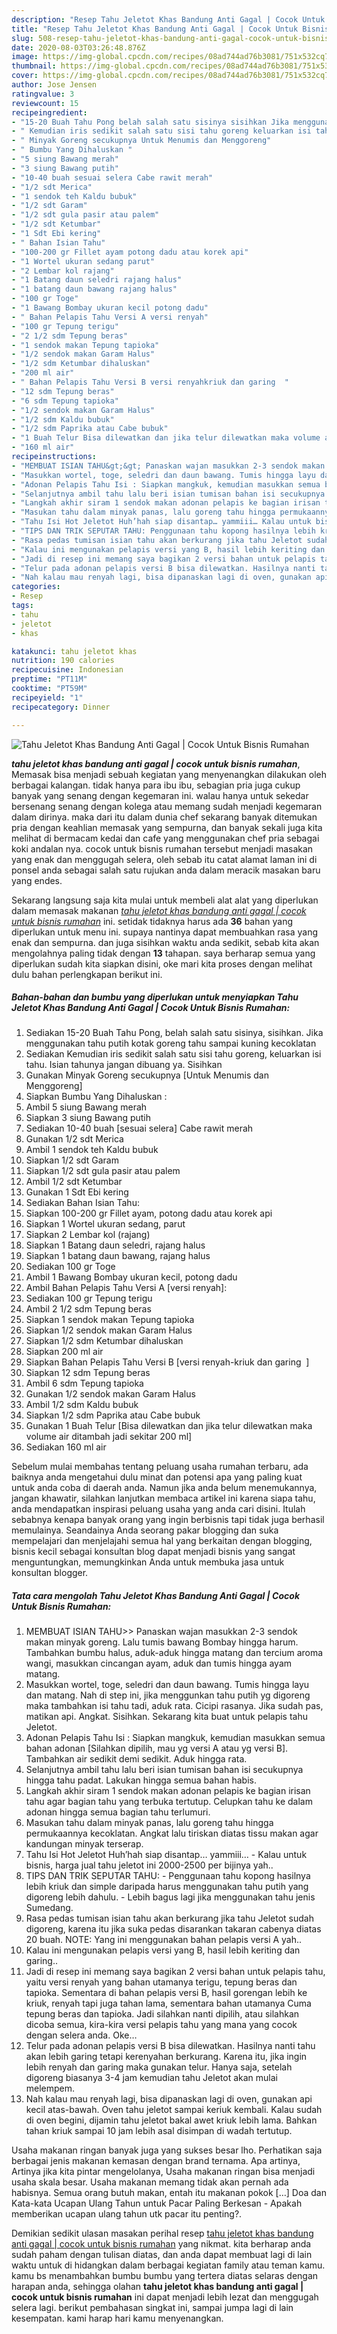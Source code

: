 ```yaml
---
description: "Resep Tahu Jeletot Khas Bandung Anti Gagal | Cocok Untuk Bisnis Rumahan Lezat"
title: "Resep Tahu Jeletot Khas Bandung Anti Gagal | Cocok Untuk Bisnis Rumahan Lezat"
slug: 508-resep-tahu-jeletot-khas-bandung-anti-gagal-cocok-untuk-bisnis-rumahan-lezat
date: 2020-08-03T03:26:48.876Z
image: https://img-global.cpcdn.com/recipes/08ad744ad76b3081/751x532cq70/tahu-jeletot-khas-bandung-anti-gagal-cocok-untuk-bisnis-rumahan-foto-resep-utama.jpg
thumbnail: https://img-global.cpcdn.com/recipes/08ad744ad76b3081/751x532cq70/tahu-jeletot-khas-bandung-anti-gagal-cocok-untuk-bisnis-rumahan-foto-resep-utama.jpg
cover: https://img-global.cpcdn.com/recipes/08ad744ad76b3081/751x532cq70/tahu-jeletot-khas-bandung-anti-gagal-cocok-untuk-bisnis-rumahan-foto-resep-utama.jpg
author: Jose Jensen
ratingvalue: 3
reviewcount: 15
recipeingredient:
- "15-20 Buah Tahu Pong belah salah satu sisinya sisihkan Jika menggunakan tahu putih kotak goreng tahu sampai kuning kecoklatan"
- " Kemudian iris sedikit salah satu sisi tahu goreng keluarkan isi tahu Isian tahunya jangan dibuang ya Sisihkan"
- " Minyak Goreng secukupnya Untuk Menumis dan Menggoreng"
- " Bumbu Yang Dihaluskan "
- "5 siung Bawang merah"
- "3 siung Bawang putih"
- "10-40 buah sesuai selera Cabe rawit merah"
- "1/2 sdt Merica"
- "1 sendok teh Kaldu bubuk"
- "1/2 sdt Garam"
- "1/2 sdt gula pasir atau palem"
- "1/2 sdt Ketumbar"
- "1 Sdt Ebi kering"
- " Bahan Isian Tahu"
- "100-200 gr Fillet ayam potong dadu atau korek api"
- "1 Wortel ukuran sedang parut"
- "2 Lembar kol rajang"
- "1 Batang daun seledri rajang halus"
- "1 batang daun bawang rajang halus"
- "100 gr Toge"
- "1 Bawang Bombay ukuran kecil potong dadu"
- " Bahan Pelapis Tahu Versi A versi renyah"
- "100 gr Tepung terigu"
- "2 1/2 sdm Tepung beras"
- "1 sendok makan Tepung tapioka"
- "1/2 sendok makan Garam Halus"
- "1/2 sdm Ketumbar dihaluskan"
- "200 ml air"
- " Bahan Pelapis Tahu Versi B versi renyahkriuk dan garing  "
- "12 sdm Tepung beras"
- "6 sdm Tepung tapioka"
- "1/2 sendok makan Garam Halus"
- "1/2 sdm Kaldu bubuk"
- "1/2 sdm Paprika atau Cabe bubuk"
- "1 Buah Telur Bisa dilewatkan dan jika telur dilewatkan maka volume air ditambah jadi sekitar 200 ml"
- "160 ml air"
recipeinstructions:
- "MEMBUAT ISIAN TAHU&gt;&gt; Panaskan wajan masukkan 2-3 sendok makan minyak goreng. Lalu tumis bawang Bombay hingga harum. Tambahkan bumbu halus, aduk-aduk hingga matang dan tercium aroma wangi, masukkan cincangan ayam, aduk dan tumis hingga ayam matang."
- "Masukkan wortel, toge, seledri dan daun bawang. Tumis hingga layu dan matang. Nah di step ini, jika menggunkan tahu putih yg digoreng maka tambahkan isi tahu tadi, aduk rata. Cicipi rasanya. Jika sudah pas, matikan api. Angkat. Sisihkan. Sekarang kita buat untuk pelapis tahu Jeletot."
- "Adonan Pelapis Tahu Isi : Siapkan mangkuk, kemudian masukkan semua bahan adonan [Silahkan dipilih, mau yg versi A atau yg versi B]. Tambahkan air sedikit demi sedikit. Aduk hingga rata."
- "Selanjutnya ambil tahu lalu beri isian tumisan bahan isi secukupnya hingga tahu padat. Lakukan hingga semua bahan habis."
- "Langkah akhir siram 1 sendok makan adonan pelapis ke bagian irisan tahu agar bagian tahu yang terbuka tertutup. Celupkan tahu ke dalam adonan hingga semua bagian tahu terlumuri."
- "Masukan tahu dalam minyak panas, lalu goreng tahu hingga permukaannya kecoklatan. Angkat lalu tiriskan diatas tissu makan agar kandungan minyak terserap."
- "Tahu Isi Hot Jeletot Huh’hah siap disantap… yammiii… Kalau untuk bisnis, harga jual tahu jeletot ini 2000-2500 per bijinya yah.."
- "TIPS DAN TRIK SEPUTAR TAHU: Penggunaan tahu kopong hasilnya lebih kriuk dan simple daripada harus menggunakan tahu putih yang digoreng lebih dahulu. Lebih bagus lagi jika menggunakan tahu jenis Sumedang."
- "Rasa pedas tumisan isian tahu akan berkurang jika tahu Jeletot sudah digoreng, karena itu jika suka pedas disarankan takaran cabenya diatas 20 buah. NOTE: Yang ini menggunakan bahan pelapis versi A yah.."
- "Kalau ini mengunakan pelapis versi yang B, hasil lebih keriting dan garing.."
- "Jadi di resep ini memang saya bagikan 2 versi bahan untuk pelapis tahu, yaitu versi renyah yang bahan utamanya terigu, tepung beras dan tapioka. Sementara di bahan pelapis versi B, hasil gorengan lebih ke kriuk, renyah tapi juga tahan lama, sementara bahan utamanya Cuma tepung beras dan tapioka. Jadi silahkan nanti dipilih, atau silahkan dicoba semua, kira-kira versi pelapis tahu yang mana yang cocok dengan selera anda. Oke…"
- "Telur pada adonan pelapis versi B bisa dilewatkan. Hasilnya nanti tahu akan lebih garing tetapi kerenyahan berkurang. Karena itu, jika ingin lebih renyah dan garing maka gunakan telur. Hanya saja, setelah digoreng biasanya 3-4 jam kemudian tahu Jeletot akan mulai melempem."
- "Nah kalau mau renyah lagi, bisa dipanaskan lagi di oven, gunakan api kecil atas-bawah. Oven tahu jeletot sampai keriuk kembali. Kalau sudah di oven begini, dijamin tahu jeletot bakal awet kriuk lebih lama. Bahkan tahan kriuk sampai 10 jam lebih asal disimpan di wadah tertutup."
categories:
- Resep
tags:
- tahu
- jeletot
- khas

katakunci: tahu jeletot khas 
nutrition: 190 calories
recipecuisine: Indonesian
preptime: "PT11M"
cooktime: "PT59M"
recipeyield: "1"
recipecategory: Dinner

---
```



![Tahu Jeletot Khas Bandung Anti Gagal | Cocok Untuk Bisnis Rumahan](https://img-global.cpcdn.com/recipes/08ad744ad76b3081/751x532cq70/tahu-jeletot-khas-bandung-anti-gagal-cocok-untuk-bisnis-rumahan-foto-resep-utama.jpg)

<b><i>tahu jeletot khas bandung anti gagal | cocok untuk bisnis rumahan</i></b>, Memasak bisa menjadi sebuah kegiatan yang menyenangkan dilakukan oleh berbagai kalangan. tidak hanya para ibu ibu, sebagian pria juga cukup banyak yang senang dengan kegemaran ini. walau hanya untuk sekedar bersenang senang dengan kolega atau memang sudah menjadi kegemaran dalam dirinya. maka dari itu dalam dunia chef sekarang banyak ditemukan pria dengan keahlian memasak yang sempurna, dan banyak sekali juga kita melihat di bermacam kedai dan cafe yang menggunakan chef pria sebagai koki andalan nya.
 cocok untuk bisnis rumahan</u> tersebut menjadi masakan yang enak dan menggugah selera, oleh sebab itu catat alamat laman ini di ponsel anda sebagai salah satu rujukan anda dalam meracik masakan baru yang endes.


Sekarang langsung saja kita mulai untuk membeli alat alat yang diperlukan dalam memasak makanan <u><i>tahu jeletot khas bandung anti gagal | cocok untuk bisnis rumahan</i></u> ini. setidak tidaknya harus ada <b>36</b> bahan yang diperlukan untuk menu ini. supaya nantinya dapat membuahkan rasa yang enak dan sempurna. dan juga sisihkan waktu anda sedikit, sebab kita akan mengolahnya paling tidak dengan <b>13</b> tahapan. saya berharap semua yang diperlukan sudah kita siapkan disini, oke mari kita proses dengan melihat dulu bahan perlengkapan berikut ini.

<!--inarticleads1-->

##### Bahan-bahan dan bumbu yang diperlukan untuk menyiapkan Tahu Jeletot Khas Bandung Anti Gagal | Cocok Untuk Bisnis Rumahan:

1. Sediakan 15-20 Buah Tahu Pong, belah salah satu sisinya, sisihkan. Jika menggunakan tahu putih kotak goreng tahu sampai kuning kecoklatan
1. Sediakan  Kemudian iris sedikit salah satu sisi tahu goreng, keluarkan isi tahu. Isian tahunya jangan dibuang ya. Sisihkan
1. Gunakan  Minyak Goreng secukupnya [Untuk Menumis dan Menggoreng]
1. Siapkan  Bumbu Yang Dihaluskan :
1. Ambil 5 siung Bawang merah
1. Siapkan 3 siung Bawang putih
1. Sediakan 10-40 buah [sesuai selera] Cabe rawit merah
1. Gunakan 1/2 sdt Merica
1. Ambil 1 sendok teh Kaldu bubuk
1. Siapkan 1/2 sdt Garam
1. Siapkan 1/2 sdt gula pasir atau palem
1. Ambil 1/2 sdt Ketumbar
1. Gunakan 1 Sdt Ebi kering
1. Sediakan  Bahan Isian Tahu:
1. Siapkan 100-200 gr Fillet ayam, potong dadu atau korek api
1. Siapkan 1 Wortel ukuran sedang, parut
1. Siapkan 2 Lembar kol (rajang)
1. Siapkan 1 Batang daun seledri, rajang halus
1. Siapkan 1 batang daun bawang, rajang halus
1. Sediakan 100 gr Toge
1. Ambil 1 Bawang Bombay ukuran kecil, potong dadu
1. Ambil  Bahan Pelapis Tahu Versi A [versi renyah]:
1. Sediakan 100 gr Tepung terigu
1. Ambil 2 1/2 sdm Tepung beras
1. Siapkan 1 sendok makan Tepung tapioka
1. Siapkan 1/2 sendok makan Garam Halus
1. Siapkan 1/2 sdm Ketumbar dihaluskan
1. Siapkan 200 ml air
1. Siapkan  Bahan Pelapis Tahu Versi B [versi renyah-kriuk dan garing  ]
1. Siapkan 12 sdm Tepung beras
1. Ambil 6 sdm Tepung tapioka
1. Gunakan 1/2 sendok makan Garam Halus
1. Ambil 1/2 sdm Kaldu bubuk
1. Siapkan 1/2 sdm Paprika atau Cabe bubuk
1. Gunakan 1 Buah Telur [Bisa dilewatkan dan jika telur dilewatkan maka volume air ditambah jadi sekitar 200 ml]
1. Sediakan 160 ml air


Sebelum mulai membahas tentang peluang usaha rumahan terbaru, ada baiknya anda mengetahui dulu minat dan potensi apa yang paling kuat untuk anda coba di daerah anda. Namun jika anda belum menemukannya, jangan khawatir, silahkan lanjutkan membaca artikel ini karena siapa tahu, anda mendapatkan inspirasi peluang usaha yang anda cari disini. Itulah sebabnya kenapa banyak orang yang ingin berbisnis tapi tidak juga berhasil memulainya. Seandainya Anda seorang pakar blogging dan suka mempelajari dan menjelajahi semua hal yang berkaitan dengan blogging, bisnis kecil sebagai konsultan blog dapat menjadi bisnis yang sangat menguntungkan, memungkinkan Anda untuk membuka jasa untuk konsultan blogger. 

<!--inarticleads2-->

##### Tata cara mengolah Tahu Jeletot Khas Bandung Anti Gagal | Cocok Untuk Bisnis Rumahan:

1. MEMBUAT ISIAN TAHU&gt;&gt; Panaskan wajan masukkan 2-3 sendok makan minyak goreng. Lalu tumis bawang Bombay hingga harum. Tambahkan bumbu halus, aduk-aduk hingga matang dan tercium aroma wangi, masukkan cincangan ayam, aduk dan tumis hingga ayam matang.
1. Masukkan wortel, toge, seledri dan daun bawang. Tumis hingga layu dan matang. Nah di step ini, jika menggunkan tahu putih yg digoreng maka tambahkan isi tahu tadi, aduk rata. Cicipi rasanya. Jika sudah pas, matikan api. Angkat. Sisihkan. Sekarang kita buat untuk pelapis tahu Jeletot.
1. Adonan Pelapis Tahu Isi : Siapkan mangkuk, kemudian masukkan semua bahan adonan [Silahkan dipilih, mau yg versi A atau yg versi B]. Tambahkan air sedikit demi sedikit. Aduk hingga rata.
1. Selanjutnya ambil tahu lalu beri isian tumisan bahan isi secukupnya hingga tahu padat. Lakukan hingga semua bahan habis.
1. Langkah akhir siram 1 sendok makan adonan pelapis ke bagian irisan tahu agar bagian tahu yang terbuka tertutup. Celupkan tahu ke dalam adonan hingga semua bagian tahu terlumuri.
1. Masukan tahu dalam minyak panas, lalu goreng tahu hingga permukaannya kecoklatan. Angkat lalu tiriskan diatas tissu makan agar kandungan minyak terserap.
1. Tahu Isi Hot Jeletot Huh’hah siap disantap… yammiii… - Kalau untuk bisnis, harga jual tahu jeletot ini 2000-2500 per bijinya yah..
1. TIPS DAN TRIK SEPUTAR TAHU: - Penggunaan tahu kopong hasilnya lebih kriuk dan simple daripada harus menggunakan tahu putih yang digoreng lebih dahulu. - Lebih bagus lagi jika menggunakan tahu jenis Sumedang.
1. Rasa pedas tumisan isian tahu akan berkurang jika tahu Jeletot sudah digoreng, karena itu jika suka pedas disarankan takaran cabenya diatas 20 buah. NOTE: Yang ini menggunakan bahan pelapis versi A yah..
1. Kalau ini mengunakan pelapis versi yang B, hasil lebih keriting dan garing..
1. Jadi di resep ini memang saya bagikan 2 versi bahan untuk pelapis tahu, yaitu versi renyah yang bahan utamanya terigu, tepung beras dan tapioka. Sementara di bahan pelapis versi B, hasil gorengan lebih ke kriuk, renyah tapi juga tahan lama, sementara bahan utamanya Cuma tepung beras dan tapioka. Jadi silahkan nanti dipilih, atau silahkan dicoba semua, kira-kira versi pelapis tahu yang mana yang cocok dengan selera anda. Oke…
1. Telur pada adonan pelapis versi B bisa dilewatkan. Hasilnya nanti tahu akan lebih garing tetapi kerenyahan berkurang. Karena itu, jika ingin lebih renyah dan garing maka gunakan telur. Hanya saja, setelah digoreng biasanya 3-4 jam kemudian tahu Jeletot akan mulai melempem.
1. Nah kalau mau renyah lagi, bisa dipanaskan lagi di oven, gunakan api kecil atas-bawah. Oven tahu jeletot sampai keriuk kembali. Kalau sudah di oven begini, dijamin tahu jeletot bakal awet kriuk lebih lama. Bahkan tahan kriuk sampai 10 jam lebih asal disimpan di wadah tertutup.


Usaha makanan ringan banyak juga yang sukses besar lho. Perhatikan saja berbagai jenis makanan kemasan dengan brand ternama. Apa artinya, Artinya jika kita pintar mengelolanya, Usaha makanan ringan bisa menjadi usaha skala besar. Usaha makanan memang tidak akan pernah ada habisnya. Semua orang butuh makan, entah itu makanan pokok […] Doa dan Kata-kata Ucapan Ulang Tahun untuk Pacar Paling Berkesan - Apakah memberikan ucapan ulang tahun utk pacar itu penting?. 

Demikian sedikit ulasan masakan perihal resep <u>tahu jeletot khas bandung anti gagal | cocok untuk bisnis rumahan</u> yang nikmat. kita berharap anda sudah paham dengan tulisan diatas, dan anda dapat membuat lagi di lain waktu untuk di hidangkan dalam berbagai kegiatan family atau teman kamu. kamu bs menambahkan bumbu bumbu yang tertera diatas selaras dengan harapan anda, sehingga olahan <b>tahu jeletot khas bandung anti gagal | cocok untuk bisnis rumahan</b> ini dapat menjadi lebih lezat dan menggugah selera lagi. berikut pembahasan singkat ini, sampai jumpa lagi di lain kesempatan. kami harap hari kamu menyenangkan.

